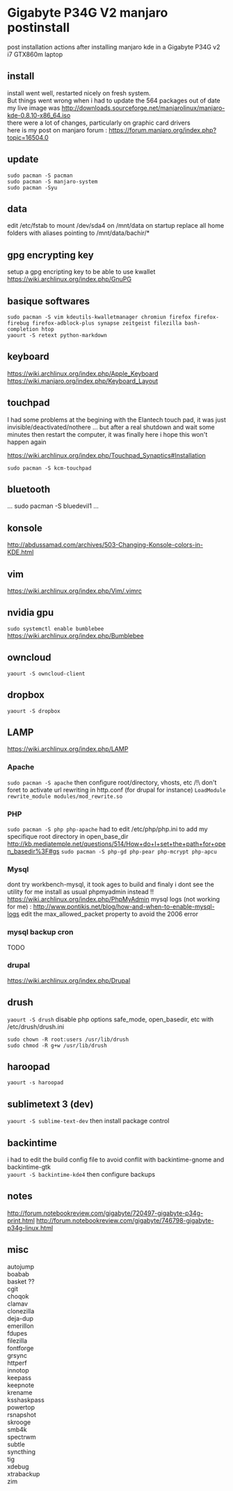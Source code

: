 # Gigabyte P34G V2 manjaro postinstall

post installation actions after installing manjaro kde in a Gigabyte P34G v2 i7 GTX860m laptop

## install
install went well, restarted nicely on fresh system.  
But things went wrong when i had to update the 564 packages out of date  
my live image was http://downloads.sourceforge.net/manjarolinux/manjaro-kde-0.8.10-x86_64.iso  
there were a lot of changes, particularly on graphic card drivers  
here is my post on manjaro forum : https://forum.manjaro.org/index.php?topic=16504.0  

## update
```sudo pacman -S pacman```  
```sudo pacman -S manjaro-system```  
```sudo pacman -Syu```  

## data
edit /etc/fstab to mount /dev/sda4 on /mnt/data on startup
replace all home folders with aliases pointing to /mnt/data/bachir/*

## gpg encrypting key
setup a gpg encripting key to be able to use kwallet
https://wiki.archlinux.org/index.php/GnuPG

## basique softwares
```sudo pacman -S vim kdeutils-kwalletmanager chromiun firefox firefox-firebug firefox-adblock-plus synapse zeitgeist filezilla bash-completion htop```  
```yaourt -S retext python-markdown```  

## keyboard
https://wiki.archlinux.org/index.php/Apple_Keyboard
https://wiki.manjaro.org/index.php/Keyboard_Layout

## touchpad
I had some problems at the begining with the Elantech touch pad, it was just invisible/deactivated/nothere ...
but after a real shutdown and wait some minutes then restart the computer, it was finally here
i hope this won't happen again

https://wiki.archlinux.org/index.php/Touchpad_Synaptics#Installation

```sudo pacman -S kcm-touchpad```

## bluetooth
... sudo pacman -S bluedevil1 ...

## konsole
http://abdussamad.com/archives/503-Changing-Konsole-colors-in-KDE.html

## vim
https://wiki.archlinux.org/index.php/Vim/.vimrc

## nvidia gpu
```sudo systemctl enable bumblebee```
https://wiki.archlinux.org/index.php/Bumblebee

## owncloud
```yaourt -S owncloud-client```

## dropbox
```yaourt -S dropbox```

## LAMP
https://wiki.archlinux.org/index.php/LAMP

### Apache
```sudo pacman -S apache```
then configure root/directory, vhosts, etc
/!\ don't foret to activate url rewriting in http.conf (for drupal for instance)
```LoadModule rewrite_module modules/mod_rewrite.so```

### PHP
```sudo pacman -S php php-apache```
had to edit /etc/php/php.ini to add my specifique root directory in open_base_dir
http://kb.mediatemple.net/questions/514/How+do+I+set+the+path+for+open_basedir%3F#gs
```sudo pacman -S php-gd php-pear php-mcrypt php-apcu```


### Mysql
dont try workbench-mysql, it took ages to build and finaly i dont see the utility for me
install as usual phpmyadmin instead !! https://wiki.archlinux.org/index.php/PhpMyAdmin
mysql logs (not working for me) : http://www.pontikis.net/blog/how-and-when-to-enable-mysql-logs
edit the max_allowed_packet property to avoid the 2006 error

### mysql backup cron
TODO

### drupal
https://wiki.archlinux.org/index.php/Drupal

## drush
```yaourt -S drush```
disable php options safe_mode, open_basedir, etc with /etc/drush/drush.ini
```
sudo chown -R root:users /usr/lib/drush
sudo chmod -R g+w /usr/lib/drush  
```

## haroopad
```yaourt -s haroopad```

## sublimetext 3 (dev)
```yaourt -S sublime-text-dev```
then install package control

## backintime
i had to edit the build config file to avoid conflit with backintime-gnome and backintime-gtk    
```yaourt -S backintime-kde4```
then configure backups

## notes
http://forum.notebookreview.com/gigabyte/720497-gigabyte-p34g-print.html
http://forum.notebookreview.com/gigabyte/746798-gigabyte-p34g-linux.html

## misc
autojump  
boabab  
basket ??  
cgit  
choqok  
clamav  
clonezilla  
deja-dup  
emerillon  
fdupes  
filezilla  
fontforge  
grsync  
httperf  
innotop  
keepass  
keepnote  
krename  
ksshaskpass  
powertop  
rsnapshot  
skrooge  
smb4k  
spectrwm  
subtle  
syncthing  
tig  
xdebug  
xtrabackup  
zim  
